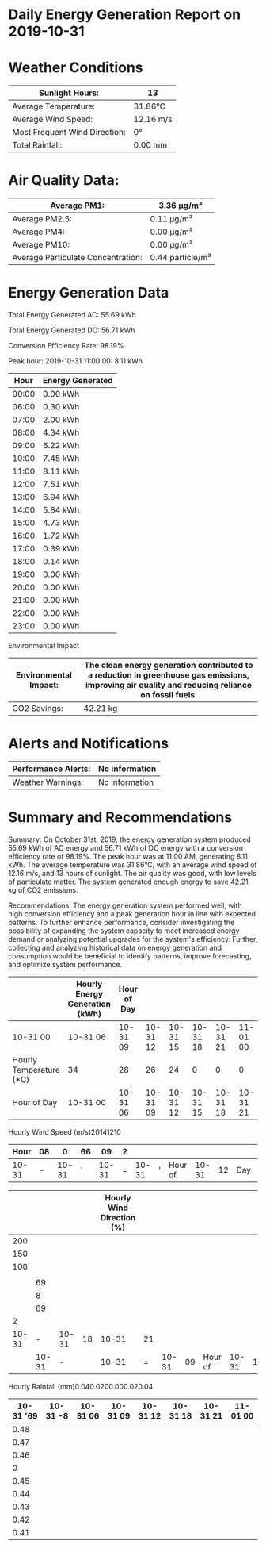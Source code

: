 # Daily Energy Generation Report on 2019-10-31

# Weather Conditions

|Sunlight Hours:|13|
|---|---|
|Average Temperature:|31.86°C|
|Average Wind Speed:|12.16 m/s|
|Most Frequent Wind Direction:|0°|
|Total Rainfall:|0.00 mm|

# Air Quality Data:

|Average PM1:|3.36 μg/m³|
|---|---|
|Average PM2.5:|0.11 μg/m³|
|Average PM4:|0.00 μg/m³|
|Average PM10:|0.00 μg/m³|
|Average Particulate Concentration:|0.44 particle/m³|

# Energy Generation Data

Total Energy Generated AC: 55.69 kWh

Total Energy Generated DC: 56.71 kWh

Conversion Efficiency Rate: 98.19%

Peak hour: 2019-10-31 11:00:00: 8.11 kWh

|Hour|Energy Generated|
|---|---|
|00:00|0.00 kWh|
|06:00|0.30 kWh|
|07:00|2.00 kWh|
|08:00|4.34 kWh|
|09:00|6.22 kWh|
|10:00|7.45 kWh|
|11:00|8.11 kWh|
|12:00|7.51 kWh|
|13:00|6.94 kWh|
|14:00|5.84 kWh|
|15:00|4.73 kWh|
|16:00|1.72 kWh|
|17:00|0.39 kWh|
|18:00|0.14 kWh|
|19:00|0.00 kWh|
|20:00|0.00 kWh|
|21:00|0.00 kWh|
|22:00|0.00 kWh|
|23:00|0.00 kWh|

Environmental Impact

|Environmental Impact:|The clean energy generation contributed to a reduction in greenhouse gas emissions, improving air quality and reducing reliance on fossil fuels.|
|---|---|
|CO2 Savings:|42.21 kg|

# Alerts and Notifications

|Performance Alerts:|No information|
|---|---|
|Weather Warnings:|No information|

# Summary and Recommendations

Summary: On October 31st, 2019, the energy generation system produced 55.69 kWh of AC energy and 56.71 kWh of DC energy with a conversion efficiency rate of 98.19%. The peak hour was at 11:00 AM, generating 8.11 kWh. The average temperature was 31.86°C, with an average wind speed of 12.16 m/s, and 13 hours of sunlight. The air quality was good, with low levels of particulate matter. The system generated enough energy to save 42.21 kg of CO2 emissions.

Recommendations: The energy generation system performed well, with high conversion efficiency and a peak generation hour in line with expected patterns. To further enhance performance, consider investigating the possibility of expanding the system capacity to meet increased energy demand or analyzing potential upgrades for the system's efficiency. Further, collecting and analyzing historical data on energy generation and consumption would be beneficial to identify patterns, improve forecasting, and optimize system performance.

| |Hourly Energy Generation (kWh)|Hour of Day| | | | | | |
|---|---|---|---|---|---|---|---|---|
|10-31 00|10-31 06|10-31 09|10-31 12|10-31 15|10-31 18|10-31 21|11-01 00| |
|Hourly Temperature (*C)|34|28|26|24|0|0|0|2|
|Hour of Day|10-31 00|10-31 06|10-31 09|10-31 12|10-31 15|10-31 18|10-31 21|11-01 00|

Hourly Wind Speed (m/s)20141210

|Hour|08|0|66|09|2| | | | | | | | | | | | | | |
|---|---|---|---|---|---|---|---|---|---|---|---|---|---|---|---|---|---|---|---|
|10-31|-|10-31|'|10-31|=|10-31|'|Hour of|10-31|12|Day|10-31|-|10-31|18|10-31|21|11-01|00|

| | | | |Hourly Wind Direction (%)| | | | | | | | | | |
|---|---|---|---|---|---|---|---|---|---|---|---|---|---|---|
|200| | | | | | | | | | | | | | |
|150| | | | | | | | | | | | | | |
|100| | | | | | | | | | | | | | |
| | | | | | | | | | | | | | | |
| |69| | | | | | | | | | | | | |
| |8| | | | | | | | | | | | | |
| |69| | | | | | | | | | | | | |
|2| | | | | | | | | | | | | | |
|10-31|-|10-31|18|10-31|21| | | | | | | | | |
| |10-31|-| |10-31|=|10-31|09|Hour of|10-31|12|Day|10-31|11-01|00|

Hourly Rainfall (mm)0.040.0200.000.020.04

|10-31 '69|10-31 -8|10-31 06|10-31 09|10-31 12|10-31 18|10-31 21|11-01 00|
|---|---|---|---|---|---|---|---|
|0.48| | | | | | | |
|0.47| | | | | | | |
|0.46| | | | | | | |
|0| | | | | | | |
|0.45| | | | | | | |
|0.44| | | | | | | |
|0.43| | | | | | | |
|0.42| | | | | | | |
|0.41| | | | | | | |